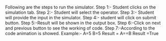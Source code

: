 Following are the steps to run the simulator.
Step 1:- Student clicks on the simulation tab.
Step 2:- Student will select the operator.
Step 3:- Student will provide the input in the simulator.
Step 4:- student will click on submit button.
Step 5:-Result will be shown in the output box.
Step 6:-Click on next and previous button to see the working of code.
Step 7:-According to the code animation is showed.
Example:-
		A=5     B=5
		Result = A==B
		Result =True
